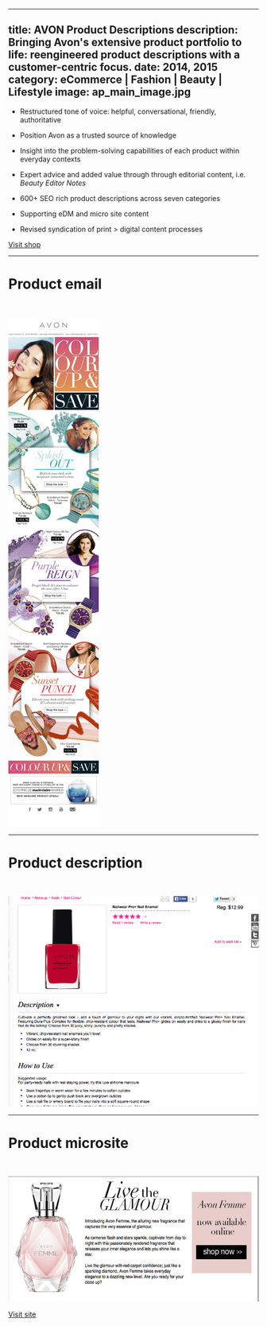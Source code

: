 ----
title: AVON Product Descriptions
description: Bringing Avon's extensive product portfolio to life: reengineered product descriptions with a customer-centric focus. 
date: 2014, 2015 
category: eCommerce | Fashion | Beauty | Lifestyle
image: ap_main_image.jpg
----
* Restructured tone of voice: helpful, conversational, friendly, authoritative 

* Position Avon as a trusted source of knowledge

* Insight into the problem-solving capabilities of each product within everyday contexts

* Expert advice and added value through through editorial content, i.e. *Beauty Editor Notes*

* 600+ SEO rich product descriptions across seven categories

* Supporting eDM and micro site content

* Revised syndication of print > digital content processes

<a href="https://shop.avon.com.au" target=_blank class="btn btn-primary">Visit shop</a>

***

# Product email

<br/>

![](/images/Colour-Up-AU.jpg)

***

# Product description

<br/>

![](/images/main_prod_description.jpg)

***

# Product microsite 

<br/>

![](/images/Fragrance_1.jpg)

<a href="http://www.avon.com.au/PRSuite/home_page.page" target=_blank class="btn btn-primary">Visit site</a>